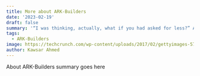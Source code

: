 ```yaml
---
title: More about ARK-Builders
date: '2023-02-19'
draft: false
summary: '“I was thinking, actually, what if you had asked for less?” ARK Builder’s.'
tags:
  - ARK-Builders
image: https://techcrunch.com/wp-content/uploads/2017/02/gettyimages-577322170.jpg
author: Kawsar Ahmed
---
```


About ARK-Builders summary goes here
